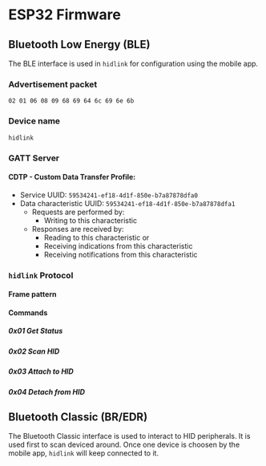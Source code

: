 # ESP32 Firmware
## Bluetooth Low Energy (BLE)
The BLE interface is used in ``hidlink`` for configuration using the mobile app.
### Advertisement packet
``02 01 06 08 09 68 69 64 6c 69 6e 6b``
### Device name
``hidlink``
### GATT Server
#### CDTP - Custom Data Transfer Profile: 
  * Service UUID: ``59534241-ef18-4d1f-850e-b7a87878dfa0`` 
  * Data characteristic UUID: ``59534241-ef18-4d1f-850e-b7a87878dfa1``
    * Requests are performed by:
      * Writing to this characteristic
    * Responses are received by:
      * Reading to this characteristic or 
      * Receiving indications from this characteristic
      * Receiving notifications from this characteristic

### ``hidlink`` Protocol

#### Frame pattern


#### Commands


##### 0x01 Get Status

##### 0x02 Scan HID

##### 0x03 Attach to HID

##### 0x04 Detach from HID

## Bluetooth Classic (BR/EDR)
The Bluetooth Classic interface is used to interact to HID peripherals. It is used first to scan deviced around. Once one device is choosen by the mobile app, ``hidlink`` will keep connected to it.
